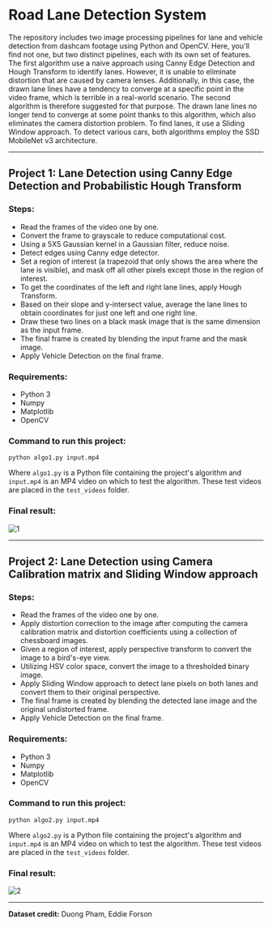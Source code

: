 # Road Lane Detection System

The repository includes two image processing pipelines for lane and vehicle detection from dashcam footage using Python and OpenCV. Here, you'll find not one, but two distinct pipelines, each with its own set of features. The first algorithm use a naive approach using Canny Edge Detection and Hough Transform to identify lanes. However, it is unable to eliminate distortion that are caused by camera lenses. Additionally, in this case, the drawn lane lines have a tendency to converge at a specific point in the video frame, which is terrible in a real-world scenario. The second algorithm is therefore suggested for that purpose. The drawn lane lines no longer tend to converge at some point thanks to this algorithm, which also eliminates the camera distortion problem. To find lanes, it use a Sliding Window approach. To detect various cars, both algorithms employ the SSD MobileNet v3 architecture.


---
Project 1: Lane Detection using Canny Edge Detection and Probabilistic Hough Transform
---

### Steps:
* Read the frames of the video one by one.
* Convert the frame to grayscale to reduce computational cost.
* Using a 5X5 Gaussian kernel in a Gaussian filter, reduce noise.
* Detect edges using Canny edge detector.
* Set a region of interest (a trapezoid that only shows the area where the lane is visible), and mask off all other pixels except those in the region of interest.
* To get the coordinates of the left and right lane lines, apply Hough Transform.
* Based on their slope and y-intersect value, average the lane lines to obtain coordinates for just one left and one right line.
* Draw these two lines on a black mask image that is the same dimension as the input frame.
* The final frame is created by blending the input frame and the mask image.
* Apply Vehicle Detection on the final frame.

### Requirements:
* Python 3
* Numpy
* Matplotlib
* OpenCV

### Command to run this project:
`python algo1.py input.mp4`

Where `algo1.py` is a Python file containing the project's algorithm and `input.mp4` is an MP4 video on which to test the algorithm. These test videos are placed in the `test_videos` folder.

### Final result:
![1](https://github.com/Shirsendu1260/road-lane-detection-system/assets/102348951/924f6507-5f33-46f2-a3f7-7a76095cccba)


---
Project 2: Lane Detection using Camera Calibration matrix and Sliding Window approach
---

### Steps:
* Read the frames of the video one by one.
* Apply distortion correction to the image after computing the camera calibration matrix and distortion coefficients using a collection of chessboard images.
* Given a region of interest, apply perspective transform to convert the image to a bird's-eye view.
* Utilizing HSV color space, convert the image to a thresholded binary image.
* Apply Sliding Window approach to detect lane pixels on both lanes and convert them to their original perspective.
* The final frame is created by blending the detected lane image and the original undistorted frame.
* Apply Vehicle Detection on the final frame.

### Requirements:
* Python 3
* Numpy
* Matplotlib
* OpenCV

### Command to run this project:
`python algo2.py input.mp4`

Where `algo2.py` is a Python file containing the project's algorithm and `input.mp4` is an MP4 video on which to test the algorithm. These test videos are placed in the `test_videos` folder.

### Final result:
![2](https://github.com/Shirsendu1260/road-lane-detection-system/assets/102348951/c8634f25-57ad-4c09-9518-ed80fe86370d)


---
<strong>Dataset credit:</strong> Duong Pham, Eddie Forson
